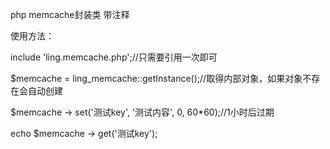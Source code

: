 php memcache封装类 带注释

使用方法：

include 'ling.memcache.php';//只需要引用一次即可

$memcache = ling_memcache::getInstance();//取得内部对象，如果对象不存在会自动创建

$memcache -> set('测试key', '测试内容', 0, 60*60);//1小时后过期

echo $memcache -> get('测试key');
